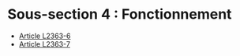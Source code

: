 # Sous-section 4 : Fonctionnement &#13;
&#13;
&#13;


* [Article L2363-6](./LEGIARTI000018050394.md)
* [Article L2363-7](./LEGIARTI000018050391.md)

